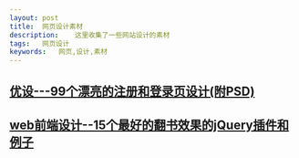 ```yaml
---
layout: post
title:  网页设计素材
description:    这里收集了一些网站设计的素材
tags:   网页设计
keywords:   网页,设计,素材
---
```


## [优设---99个漂亮的注册和登录页设计(附PSD)](http://www.uisdc.com/99-beautiful-free-signin-login-and-signup/)

## [web前端设计--15个最好的翻书效果的jQuery插件和例子](http://www.css88.com/archives/4942/)
